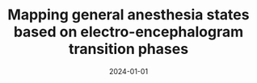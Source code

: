 ---
title: "Mapping general anesthesia states based on electro-encephalogram transition phases"
collection: publications
permalink: /publication/mapping
excerpt: 'In human patients, overdosing during general anesthesia can lead to cognitive impairment. Cortical electro-encephalograms are used to measure the depth of anesthesia. They allow for correction, but not prevention, of overdose. However, data-driven approaches open new possibilities to predict the depth of anesthesia. We established an electro-encephalogram signal-processing pipeline, and constructed a predictive map representing an ensemble of gradual sedation states during general anesthesia in mice. In particular, we identified crucial electro-encephalogram patterns which anticipate signs of overdose several minutes before they occur. Our results bring a novel paradigm to the medical community, allowing for the development of individually tailored and predictive anesthetic regimens.'
date: 2024-01-01
venue: 'NeuroImage'
# slidesurl: 'http://academicpages.github.io/files/slides1.pdf'
paperurl: 'http://vloison.github.io/files/NeuroImage_Loison_Mapping_main.pdf'

citation: 'Loison, V., et al. "Mapping general anesthesia states based on electro-encephalogram transition phases." Neuroimage 285 (2024).'
---